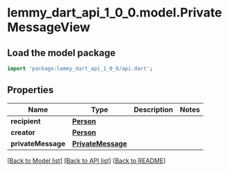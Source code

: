 # lemmy_dart_api_1_0_0.model.PrivateMessageView

## Load the model package
```dart
import 'package:lemmy_dart_api_1_0_0/api.dart';
```

## Properties
Name | Type | Description | Notes
------------ | ------------- | ------------- | -------------
**recipient** | [**Person**](Person.md) |  | 
**creator** | [**Person**](Person.md) |  | 
**privateMessage** | [**PrivateMessage**](PrivateMessage.md) |  | 

[[Back to Model list]](../README.md#documentation-for-models) [[Back to API list]](../README.md#documentation-for-api-endpoints) [[Back to README]](../README.md)


